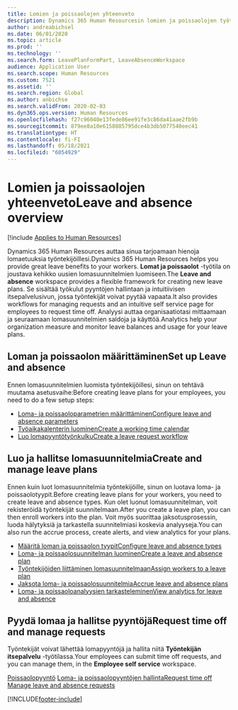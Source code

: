 ```yaml
---
title: Lomien ja poissaolojen yhteenveto
description: Dynamics 365 Human Resourcesin lomien ja poissaolojen työtila on joustava kehikko uusien lomasuunnitelmien luomiseen. Se sisältää työkulut pyyntöjen hallintaan ja intuitiivisen itsepalvelusivun, jossa työntekijät voivat pyytää vapaata.
author: andreabichsel
ms.date: 06/01/2020
ms.topic: article
ms.prod: ''
ms.technology: ''
ms.search.form: LeavePlanFormPart, LeaveAbsenceWorkspace
audience: Application User
ms.search.scope: Human Resources
ms.custom: 7521
ms.assetid: ''
ms.search.region: Global
ms.author: anbichse
ms.search.validFrom: 2020-02-03
ms.dyn365.ops.version: Human Resources
ms.openlocfilehash: f27c96040e13fede86ee91fe3c86da41aae2fb9b
ms.sourcegitcommit: 879ee8a10e6158885795dce4b3db5077540eec41
ms.translationtype: HT
ms.contentlocale: fi-FI
ms.lasthandoff: 05/18/2021
ms.locfileid: "6054929"
---
```

# <a name="leave-and-absence-overview"></a><span data-ttu-id="1cdf6-104">Lomien ja poissaolojen yhteenveto</span><span class="sxs-lookup"><span data-stu-id="1cdf6-104">Leave and absence overview</span></span>

[!include [Applies to Human Resources](../includes/applies-to-hr.md)]

<span data-ttu-id="1cdf6-105">Dynamics 365 Human Resources auttaa sinua tarjoamaan hienoja lomaetuuksia työntekijöillesi.</span><span class="sxs-lookup"><span data-stu-id="1cdf6-105">Dynamics 365 Human Resources helps you provide great leave benefits to your workers.</span></span> <span data-ttu-id="1cdf6-106">**Lomat ja poissaolot** -työtila on joustava kehikko uusien lomasuunnitelmien luomiseen.</span><span class="sxs-lookup"><span data-stu-id="1cdf6-106">The **Leave and absence** workspace provides a flexible framework for creating new leave plans.</span></span> <span data-ttu-id="1cdf6-107">Se sisältää työkulut pyyntöjen hallintaan ja intuitiivisen itsepalvelusivun, jossa työntekijät voivat pyytää vapaata.</span><span class="sxs-lookup"><span data-stu-id="1cdf6-107">It also provides workflows for managing requests and an intuitive self service page for employees to request time off.</span></span> <span data-ttu-id="1cdf6-108">Analyysi auttaa organisaatiotasi mittaamaan ja seuraamaan lomasuunnitelmien saldoja ja käyttöä.</span><span class="sxs-lookup"><span data-stu-id="1cdf6-108">Analytics help your organization measure and monitor leave balances and usage for your leave plans.</span></span>

## <a name="set-up-leave-and-absence"></a><span data-ttu-id="1cdf6-109">Loman ja poissaolon määrittäminen</span><span class="sxs-lookup"><span data-stu-id="1cdf6-109">Set up Leave and absence</span></span>

<span data-ttu-id="1cdf6-110">Ennen lomasuunnitelmien luomista työntekijöillesi, sinun on tehtävä muutama asetusvaihe:</span><span class="sxs-lookup"><span data-stu-id="1cdf6-110">Before creating leave plans for your employees, you need to do a few setup steps:</span></span>

- [<span data-ttu-id="1cdf6-111">Loma- ja poissaoloparametrien määrittäminen</span><span class="sxs-lookup"><span data-stu-id="1cdf6-111">Configure leave and absence parameters</span></span>](hr-leave-and-absence-parameters.md)
- [<span data-ttu-id="1cdf6-112">Työaikakalenterin luominen</span><span class="sxs-lookup"><span data-stu-id="1cdf6-112">Create a working time calendar</span></span>](hr-leave-and-absence-working-time-calendar.md)
- [<span data-ttu-id="1cdf6-113">Luo lomapyyntötyönkulku</span><span class="sxs-lookup"><span data-stu-id="1cdf6-113">Create a leave request workflow</span></span>](hr-leave-and-absence-workflow.md)

## <a name="create-and-manage-leave-plans"></a><span data-ttu-id="1cdf6-114">Luo ja hallitse lomasuunnitelmia</span><span class="sxs-lookup"><span data-stu-id="1cdf6-114">Create and manage leave plans</span></span>

<span data-ttu-id="1cdf6-115">Ennen kuin luot lomasuunnitelmia työntekijöille, sinun on luotava loma- ja poissaolotyypit.</span><span class="sxs-lookup"><span data-stu-id="1cdf6-115">Before creating leave plans for your workers, you need to create leave and absence types.</span></span> <span data-ttu-id="1cdf6-116">Kun olet luonut lomasuunnitelman, voit rekisteröidä työntekijät suunnitelmaan.</span><span class="sxs-lookup"><span data-stu-id="1cdf6-116">After you create a leave plan, you can then enroll workers into the plan.</span></span> <span data-ttu-id="1cdf6-117">Voit myös suorittaa jaksotusprosessin, luoda hälytyksiä ja tarkastella suunnitelmiasi koskevia analyyseja.</span><span class="sxs-lookup"><span data-stu-id="1cdf6-117">You can also run the accrue process, create alerts, and view analytics for your plans.</span></span>

- [<span data-ttu-id="1cdf6-118">Määritä loman ja poissaolon tyypit</span><span class="sxs-lookup"><span data-stu-id="1cdf6-118">Configure leave and absence types</span></span>](hr-leave-and-absence-types.md)
- [<span data-ttu-id="1cdf6-119">Loma- ja poissaolosuunnitelman luominen</span><span class="sxs-lookup"><span data-stu-id="1cdf6-119">Create a leave and absence plan</span></span>](hr-leave-and-absence-plans.md)
- [<span data-ttu-id="1cdf6-120">Työntekijöiden liittäminen lomasuunnitelmaan</span><span class="sxs-lookup"><span data-stu-id="1cdf6-120">Assign workers to a leave plan</span></span>](hr-leave-and-absence-enroll.md)
- [<span data-ttu-id="1cdf6-121">Jaksota loma- ja poissaolosuunnitelmia</span><span class="sxs-lookup"><span data-stu-id="1cdf6-121">Accrue leave and absence plans</span></span>](hr-leave-and-absence-accrue.md)
- [<span data-ttu-id="1cdf6-122">Loma- ja poissaoloanalyysien tarkasteleminen</span><span class="sxs-lookup"><span data-stu-id="1cdf6-122">View analytics for leave and absence</span></span>](hr-leave-and-absence-analytics.md)

## <a name="request-time-off-and-manage-requests"></a><span data-ttu-id="1cdf6-123">Pyydä lomaa ja hallitse pyyntöjä</span><span class="sxs-lookup"><span data-stu-id="1cdf6-123">Request time off and manage requests</span></span>

<span data-ttu-id="1cdf6-124">Työntekijät voivat lähettää lomapyyntöjä ja hallita niitä **Työntekijän itsepalvelu** -työtilassa.</span><span class="sxs-lookup"><span data-stu-id="1cdf6-124">Your employees can submit time off requests, and you can manage them, in the **Employee self service** workspace.</span></span>

<span data-ttu-id="1cdf6-125">[Poissaolopyyntö](hr-employee-self-service-request-time-off.md)
[Loma- ja poissaolopyyntöjen hallinta](hr-employee-self-service-manage-requests.md)</span><span class="sxs-lookup"><span data-stu-id="1cdf6-125">[Request time off](hr-employee-self-service-request-time-off.md)
[Manage leave and absence requests](hr-employee-self-service-manage-requests.md)</span></span>



[!INCLUDE[footer-include](../includes/footer-banner.md)]